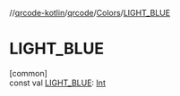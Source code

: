 //[qrcode-kotlin](../../../index.md)/[qrcode](../index.md)/[Colors](index.md)/[LIGHT_BLUE](-l-i-g-h-t_-b-l-u-e.md)

# LIGHT_BLUE

[common]\
const val [LIGHT_BLUE](-l-i-g-h-t_-b-l-u-e.md): [Int](https://kotlinlang.org/api/latest/jvm/stdlib/kotlin/-int/index.html)
